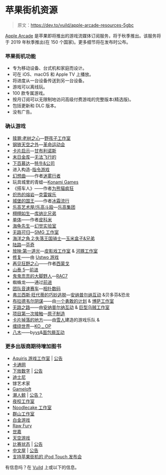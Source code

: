 # 苹果街机资源

> 原文：<https://dev.to/vuild/apple-arcade-resources-5gbc>

[Apple Arcade](https://vuild.com/apple-arcade) 是苹果即将推出的游戏流媒体订阅服务，将于秋季推出。该服务将于 2019 年秋季推出(在 150 个国家)。更多细节将在发布时公布。

### 苹果街机功能

*   专为移动设备、台式机和家庭而设计。
*   可在 iOS、macOS 和 Apple TV 上播放。
*   将进度从一台设备传送到另一台设备。
*   游戏可以离线玩。
*   100 款专属游戏。
*   按月订阅可以无限制地访问高级付费游戏的完整版本(精选版)。
*   包括更新和 DLC 版本。
*   没有广告。

### 确认游戏

*   [赎罪:老树之心](https://www.atonethegame.com/)—[野孩子工作室](https://wildboystudios.com)
*   [钢铁天空之外](https://twitter.com/revbot/status/1110258220306706432)—[革命运动会](https://revolution.co.uk)
*   [卡片启示](http://cardpocalyp.se/)—[甘布利诺斯](http://gambrinous.com)
*   [末日金库](https://doomsdayvaultgame.com/)—[无法飞行的](https://www.flightless.co.nz)
*   [下百慕达](https://twitter.com/yakandco/status/1110284506588577792)—[牦牛&公司](https://www.yakandco.com/)
*   进入构造-[指令游戏](http://www.directivegames.com)
*   [幻想曲](https://twitter.com/mistwalker/status/1110423384356057088)——作者[迷雾行者](https://www.mistwalkercorp.com)
*   玩具城里的青蛙—[Konami Games](https://www.konami.com/games/us/en/)
*   《搭车人》——作者[为熊猫疯狂](http://madaboutpandas.de/)
*   [炽热的熔岩](https://www.klei.com/games/hot-lava)—[克雷娱乐](https://www.klei.com)
*   [城堡的国王](https://twitter.com/frostypopgames/status/1112036173566763009)——作者[冰霜流行](http://www.frostypop.com)
*   [乐高艺术屋/乐高斗殴](https://lan.lego.com/news/overview/introducing-lego-brawls-and-lego-arthouse-r198/)—[乐高集团](https://www.lego.com/)
*   [栩栩如生](https://twitter.com/KunabiB/status/1110257156031307776)—[库纳比兄弟](http://www.kunabi-brother.com)
*   [单体](https://monomals.picomy.com/)——作者[皮科米](https://www.picomy.com/)
*   [海龟先生](https://twitter.com/ILLUSIONLABS/status/1111682020877443072)—[幻觉实验室](https://www.illusionlabs.com)
*   [无路可归](https://twitter.com/smgstudio/status/1110308366234992640)—[SMG 工作室](https://www.smgstudio.com)
*   [海洋之角 2:失落王国骑士](http://oceanhorn.blogspot.com/)—[玉米盒子&兄弟](https://www.cornfox.com)
*   [陆路](http://www.overland-game.com/)—[芬奇](http://finji.co)
*   [放映:第一道光](https://twitter.com/ustwogames/status/1110255039317200898)—[皮影戏工作室](http://www.shadowplaystudios.com) & [河豚工作室](https://www.blowfishstudios.com/)
*   [修复](https://twitter.com/ustwogames/status/1110255039317200898)——由 [Ustwo 游戏](https://ustwogames.co.uk)
*   [再见狂野之心](http://simogo.com/work/sayonara-wild-hearts/)——作者[西蒙戈](http://simogo.com)
*   [山泰 5](https://twitter.com/WayForward/status/1110323020277661696)—[前进](https://wayforward.com)
*   [鬼鬼祟祟的大脚野人](https://twitter.com/RAC7Games/status/1110283201753210882)—[RAC7](https://www.rac7.com)
*   蜘蛛龙——通过[前进](https://wayforward.com)
*   [团队音速赛车](https://www.sonicthehedgehog.com/teamsonicracing)—[相扑数码](https://www.sumo-digital.com)
*   [弗兰西斯·旺代蒂的巧妙逃脱](http://theartfulescape.com)—[安纳普尔纳互动](http://annapurna.pictures/) &贝多芬&恐龙
*   [布拉德韦尔阴谋](https://www.thebradwellconspiracy.com)——由[一个勇敢的计划](https://www.abraveplan.com) & [博萨工作室](https://www.bossastudios.com)
*   [无路之路](http://www.thepathless.com)——由[安纳普尔纳互动](http://annapurna.pictures/) & [巨型乌贼工作室](http://www.giantsquidstudios.com)
*   [项目第一次接触](https://www.atomicfabrik.com/project-first-contact)—[原子制造](https://www.atomicfabrik.com/)
*   [卡片掉落的地方](http://wherecardsfall.com)——由[雪人](https://thegameband.com)建造的游戏乐队 &
*   [缠绕世界](https://presskit.ko-opmode.com/winding_worlds)—[KO _ OP](https://www.ko-opmode.com)
*   [八木](http://versusevil.com/games/yaga/)——by[vs](http://versusevil.com)&[面包屑互动](https://breadcrumbsinteractive.com)

### 更多出版商期待增加图书

*   [Aquiris 游戏工作室](https://www.aquiris.com.br/en/) | [公告](https://twitter.com/AquirisGS/status/1110293312739725312)
*   [卡通网](https://www.cartoonnetwork.com)
*   [下放数字](https://www.devolverdigital.com) | [公告](https://twitter.com/devolverdigital/status/1110245160439427075)
*   [迪士尼](https://www.disney.com/)
*   镓艺术家
*   [Gameloft](http://www.gameloft.com/en/)
*   [潮人鲸](https://hipsterwhale.com) | [公告？](https://twitter.com/HipsterWhaleDev/status/1110270522883866624)
*   [夜校工作室](http://nightschoolstudio.com)
*   [Noodlecake 工作室](http://www.noodlecake.com)
*   [群山工作室](http://mountains.studio)
*   [白金游戏](https://www.platinumgames.com)
*   [Raw Fury](https://rawfury.com)
*   [世嘉](https://www.sega.com)
*   [天空游戏](https://www.skybound.com/games)
*   [比赛状态](https://www.stateofplaygames.com) | [公告](https://twitter.com/State_of_Play/status/1110536182524510208)
*   [中文屋](http://www.thechineseroom.co.uk) | [公告](https://twitter.com/ChineseRoom/status/1110253074797527040)
*   [支持苹果街机的 iPod Touch 发布会](https://vuild.com/ipod-touch-2019)

有信息吗？在 [Vuild](https://vuild.com/apple-arcade) 上或以下的信息。
